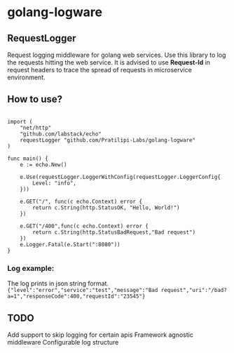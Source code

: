 # golang-logware
## RequestLogger
Request logging middleware for golang web services. Use this library to log the requests hitting the web service. It is advised to use **Request-Id** in request headers to trace the spread of requests in microservice environment.

## How to use?
```package main

import (
    "net/http"
    "github.com/labstack/echo"
    requestLogger "github.com/Pratilipi-Labs/golang-logware"
)

func main() {
    e := echo.New()

    e.Use(requestLogger.LoggerWithConfig(requestLogger.LoggerConfig{
        Level: "info",
    })) 

    e.GET("/", func(c echo.Context) error {
        return c.String(http.StatusOK, "Hello, World!")
    })  

    e.GET("/400",func(c echo.Context) error {
        return c.String(http.StatusBadRequest,"Bad request")
    })  
    e.Logger.Fatal(e.Start(":8080"))
}
```

### Log example:
The log prints in json string format.  
```{"level":"error","service":"test","message":"Bad request","uri":"/bad?a=1","responseCode":400,"requestId":"23545"}```

## TODO
Add support to skip logging for certain apis
Framework agnostic middleware
Configurable log structure
